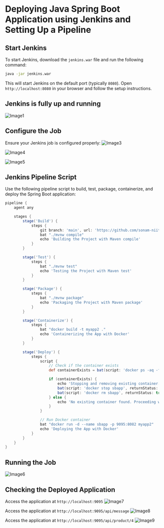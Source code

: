 # Deploying Java Spring Boot Application using Jenkins and Setting Up a Pipeline

## Start Jenkins
To start Jenkins, download the `jenkins.war` file and run the following command:
```sh
java -jar jenkins.war
```
This will start Jenkins on the default port (typically `8080`). Open `http://localhost:8080` in your browser and follow the setup instructions.

## Jenkins is fully up and running
![Image1](https://github.com/user-attachments/assets/31306fd3-4bc6-4098-8c6f-52c2e0c0a912)



## Configure the Job
Ensure your Jenkins job is configured properly:
![Image3](https://github.com/user-attachments/assets/bfb4be76-7a45-4494-a145-6db89541d902)

![Image4](https://github.com/user-attachments/assets/be2c1eaa-4e4a-45d0-89da-f05e60f00eac)

![Image5](https://github.com/user-attachments/assets/65cbe6be-0c8c-49c6-ba25-edd9f80f090a)

## Jenkins Pipeline Script
Use the following pipeline script to build, test, package, containerize, and deploy the Spring Boot application:
```groovy
pipeline {
    agent any

    stages {
        stage('Build') {
            steps {
                git branch: 'main', url: 'https://github.com/sonam-niit/springproject.git'
                bat "./mvnw compile"
                echo 'Building the Project with Maven compile'
            }
        }

        stage('Test') {
            steps {
                bat "./mvnw test"
                echo 'Testing the Project with Maven test'
            }
        }

        stage('Package') {
            steps {
                bat "./mvnw package"
                echo 'Packaging the Project with Maven package'
            }
        }

        stage('Containerize') {
            steps {
                bat "docker build -t myapp2 ."
                echo 'Containerizing the App with Docker'
            }
        }

        stage('Deploy') {
            steps {
                script {
                    // Check if the container exists
                    def containerExists = bat(script: 'docker ps -aq -f name=sbapp', returnStdout: true).trim()

                    if (containerExists) {
                        echo 'Stopping and removing existing container...'
                        bat(script: 'docker stop sbapp', returnStatus: true)
                        bat(script: 'docker rm sbapp', returnStatus: true)
                    } else {
                        echo 'No existing container found. Proceeding with deployment.'
                    }
                }

                // Run Docker container
                bat "docker run -d --name sbapp -p 9095:8082 myapp2"
                echo 'Deploying the App with Docker'
            }
        }
    }
}
```

## Running the Job
![Image6](https://github.com/user-attachments/assets/28b9d8dc-976c-4c0c-af42-189b0c27121e)

## Checking the Deployed Application
Access the application at `http://localhost:9095`
![Image7](https://github.com/user-attachments/assets/11301775-a1f6-4bfe-88ee-76b1ac9b1da5)

Access the application at `http://localhost:9095/api/message`
![Image8](https://github.com/user-attachments/assets/978a6f48-d6c8-4a0e-8b07-b3344c5c8990)

Access the application at `http://localhost:9095/api/product/4`
![Image9](https://github.com/user-attachments/assets/0ce96799-93a6-41a6-aa36-05e114c53783)
